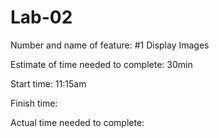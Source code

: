 # Lab-02
Number and name of feature: #1 Display Images

Estimate of time needed to complete: 30min

Start time: 11:15am

Finish time: 

Actual time needed to complete: 